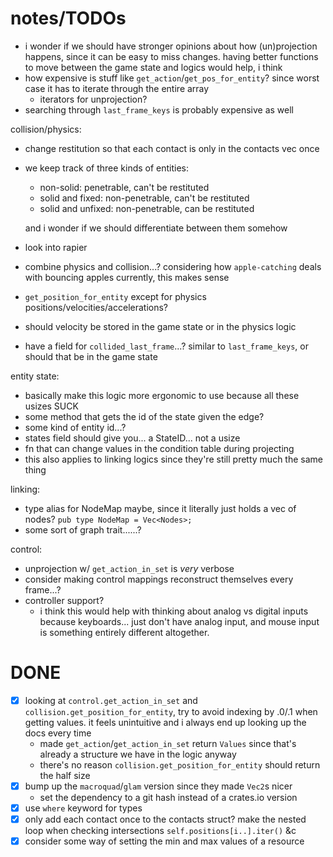 # notes/TODOs

- i wonder if we should have stronger opinions about how (un)projection happens, since it can be easy to miss changes. having better functions to move between the game state and logics would help, i think
- how expensive is stuff like `get_action`/`get_pos_for_entity`? since worst case it has to iterate through the entire array
    - iterators for unprojection?
- searching through `last_frame_keys` is probably expensive as well

collision/physics:

- change restitution so that each contact is only in the contacts vec once
- we keep track of three kinds of entities:
    + non-solid: penetrable, can't be restituted
    + solid and fixed: non-penetrable, can't be restituted
    + solid and unfixed: non-penetrable, can be restituted

    and i wonder if we should differentiate between them somehow
- look into rapier
- combine physics and collision...? considering how `apple-catching` deals with bouncing apples currently, this makes sense
- `get_position_for_entity` except for physics positions/velocities/accelerations?
- should velocity be stored in the game state or in the physics logic
- have a field for `collided_last_frame`...? similar to `last_frame_keys`, or should that be in the game state

entity state:

- basically make this logic more ergonomic to use because all these usizes SUCK
- some method that gets the id of the state given the edge?
- some kind of entity id...?
- states field should give you... a StateID... not a usize
- fn that can change values in the condition table during projecting
- this also applies to linking logics since they're still pretty much the same thing

linking:

- type alias for NodeMap maybe, since it literally just holds a vec of nodes? `pub type NodeMap = Vec<Nodes>;`
- some sort of graph trait......?

control:

- unprojection w/ `get_action_in_set` is _very_ verbose
- consider making control mappings reconstruct themselves every frame...?
- controller support?
    - i think this would help with thinking about analog vs digital inputs because keyboards... just don't have analog input, and mouse input is something entirely different altogether.

# DONE
- [x] looking at `control.get_action_in_set` and `collision.get_position_for_entity`, try to avoid indexing by .0/.1 when getting values. it feels unintuitive and i always end up looking up the docs every time
    - made `get_action`/`get_action_in_set` return `Values` since that's already a structure we have in the logic anyway
    - there's no reason `collision.get_position_for_entity` should return the half size
- [x] bump up the `macroquad`/`glam` version since they made `Vec2`s nicer
    - set the dependency to a git hash instead of a crates.io version
- [x] use `where` keyword for types
- [x] only add each contact once to the contacts struct? make the nested loop when checking intersections `self.positions[i..].iter()` &c
- [x] consider some way of setting the min and max values of a resource

